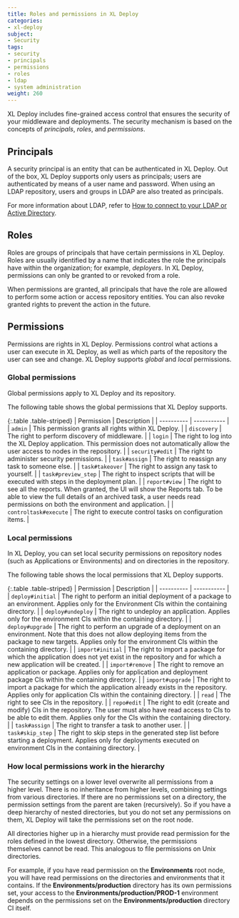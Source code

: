 ```yaml
---
title: Roles and permissions in XL Deploy
categories:
- xl-deploy
subject:
- Security
tags:
- security
- principals
- permissions
- roles
- ldap
- system administration
weight: 260
---
```


XL Deploy includes fine-grained access control that ensures the security of your middleware and deployments. The security mechanism is based on the concepts of _principals_, _roles_, and _permissions_.

## Principals

A security principal is an entity that can be authenticated in XL Deploy. Out of the box, XL Deploy supports only users as principals; users are authenticated by means of a user name and password. When using an LDAP repository, users and groups in LDAP are also treated as principals.

For more information about LDAP, refer to [How to connect to your LDAP or Active Directory](/xl-deploy/how-to/connect-ldap-or-active-directory.html).

## Roles

Roles are groups of principals that have certain permissions in XL Deploy. Roles are usually identified by a name that indicates the role the principals have within the organization; for example, _deployers_. In XL Deploy, permissions can only be granted to or revoked from a role.

When permissions are granted, all principals that have the role are allowed to perform some action or access repository entities. You can also revoke granted rights to prevent the action in the future.

## Permissions

Permissions are rights in XL Deploy. Permissions control what actions a user can execute in XL Deploy, as well as which parts of the repository the user can see and change. XL Deploy supports *global* and *local* permissions.

### Global permissions

Global permissions apply to XL Deploy and its repository.

The following table shows the global permissions that XL Deploy supports.

{:.table .table-striped}
| Permission | Description |
| ---------- | ----------- |
| `admin` | This permission grants all rights within XL Deploy. |
| `discovery` | The right to perform discovery of middleware. |
| `login` | The right to log into the XL Deploy application. This permission does not automatically allow the user access to nodes in the repository. |
| `security#edit` | The right to administer security permissions. |
| `task#assign` | The right to reassign any task to someone else. |
| `task#takeover` | The right to assign any task to yourself. |
| `task#preview_step` | The right to inspect scripts that will be executed with steps in the deployment plan. |
| `report#view` | The right to see all the reports. When granted, the UI will show the Reports tab. To be able to view the full details of an archived task, a user needs read permissions on both the environment and application. |
| `controltask#execute` | The right to execute control tasks on configuration items. |

### Local permissions

In XL Deploy, you can set local security permissions on repository nodes (such as Applications or Environments) and on directories in the repository.

The following table shows the local permissions that XL Deploy supports.

{:.table .table-striped}
| Permission | Description |
| ---------- | ----------- |
| `deploy#initial` | The right to perform an initial deployment of a package to an environment. Applies only for the Environment CIs within the containing directory. |
| `deploy#undeploy` | The right to undeploy an application. Applies only for the environment CIs within the containing directory. |
| `deploy#upgrade` | The right to perform an upgrade of a deployment on an environment. Note that this does not allow deploying items from the package to new targets. Applies only for the environment CIs within the containing directory. |
| `import#initial` | The right to import a package for which the application does not yet exist in the repository and for which a new application will be created. |
| `import#remove` | The right to remove an application or package. Applies only for application and deployment package CIs within the containing directory. |
| `import#upgrade` | The right to import a package for which the application already exists in the repository. Applies only for application CIs within the containing directory. |
| `read` | The right to see CIs in the repository. |
| `repo#edit` | The right to edit (create and modify) CIs in the repository. The user must also have read access to CIs to be able to edit them. Applies only for the CIs within the containing directory. |
| `task#assign` | The right to transfer a task to another user. |
| `task#skip_step` | The right to skip steps in the generated step list before starting a deployment. Applies only for deployments executed on environment CIs in the containing directory. |

### How local permissions work in the hierarchy

The security settings on a lower level overwrite all permissions from a higher level. There is no inheritance from higher levels, combining settings from various directories. If there are no permissions set on a directory, the permission settings from the parent are taken (recursively). So if you have a deep hierarchy of nested directories, but you do not set any permissions on them, XL Deploy will take the permissions set on the root node.

All directories higher up in a hierarchy must provide read permission for the roles defined in the lowest directory. Otherwise, the permissions themselves cannot be read. This analogous to file permissions on Unix directories.

For example, if you have read permission on the **Environments** root node, you will have read permissions on the directories and environments that it contains. If the **Environments/production** directory has its own permissions set, your access to the **Environments/production/PROD-1** environment depends on the permissions set on the **Environments/production** directory CI itself.
